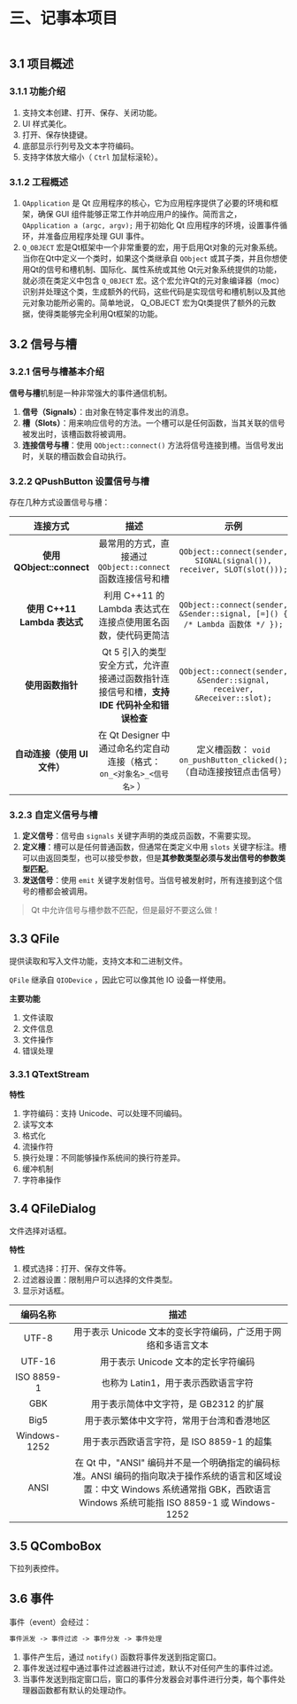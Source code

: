 # 三、记事本项目

```table-of-contents
```
## 3.1 项目概述

### 3.1.1 功能介绍

1. 支持文本创建、打开、保存、关闭功能。
2. UI 样式美化。
3. 打开、保存快捷键。
4. 底部显示行列号及文本字符编码。
5. 支持字体放大缩小（ `Ctrl` 加鼠标滚轮）。

### 3.1.2 工程概述

1.  `QApplication` 是 Qt 应用程序的核心，它为应用程序提供了必要的环境和框架，确保 GUI 组件能够正常工作并响应用户的操作。简而言之， `QApplication a (argc, argv);` 用于初始化 Qt 应用程序的环境，设置事件循环，并准备应用程序处理 GUI 事件。
2. `Q_OBJECT` 宏是Qt框架中一个非常重要的宏，用于启用Qt对象的元对象系统。当你在Qt中定义一个类时，如果这个类继承自 `QObject` 或其子类，并且你想使用Qt的信号和槽机制、国际化、属性系统或其他 Qt元对象系统提供的功能，就必须在类定义中包含 `Q_OBJECT` 宏。这个宏允许Qt的元对象编译器（moc）识别并处理这个类，生成额外的代码，这些代码是实现信号和槽机制以及其他元对象功能所必需的。简单地说， Q_OBJECT 宏为Qt类提供了额外的元数据，使得类能够完全利用Qt框架的功能。

## 3.2 信号与槽

### 3.2.1 信号与槽基本介绍

**信号与槽**机制是一种非常强大的事件通信机制。

1. **信号（Signals）**：由对象在特定事件发出的消息。
2. **槽（Slots）**：用来响应信号的方法。一个槽可以是任何函数，当其关联的信号被发出时，该槽函数将被调用。
3. **连接信号与槽**：使用 `QObject::connect()` 方法将信号连接到槽。当信号发出时，关联的槽函数会自动执行。

### 3.2.2 QPushButton 设置信号与槽

存在几种方式设置信号与槽：

|           连接方式            |                          描述                          |                                    示例                                    |
| :-----------------------: | :--------------------------------------------------: | :----------------------------------------------------------------------: |
| ​**使用 QObject::connect**​ |       最常用的方式，直接通过 `QObject::connect` 函数连接信号和槽        |  `QObject::connect(sender, SIGNAL(signal()), receiver, SLOT(slot()));`   |
| ​**使用 C++11 Lambda 表达式**​ |        利用 C++11 的 Lambda 表达式在连接点使用匿名函数，使代码更简洁        | `QObject::connect(sender, &Sender::signal, [=]() { /* Lambda 函数体 */ });` |
|       ​**使用函数指针**​        | Qt 5 引入的类型安全方式，允许直接通过函数指针连接信号和槽，**支持 IDE 代码补全和错误检查** | `QObject::connect(sender, &Sender::signal, receiver, &Receiver::slot);`  |
|   ​**自动连接（使用 UI 文件）​**​   |   在 Qt Designer 中通过命名约定自动连接（格式： `on_<对象名>_<信号名>` ）   |           定义槽函数： `void on_pushButton_clicked();` （自动连接按钮点击信号）            |

### 3.2.3 自定义信号与槽

1. **定义信号**：信号由 `signals` 关键字声明的类成员函数，不需要实现。
2. **定义槽**：槽可以是任何普通函数，但通常在类定义中用 `slots` 关键字标注。槽可以由返回类型，也可以接受参数，但是**其参数类型必须与发出信号的参数类型匹配**。
3. **发送信号**：使用 `emit` 关键字发射信号。当信号被发射时，所有连接到这个信号的槽都会被调用。

> Qt 中允许信号与槽参数不匹配，但是最好不要这么做！

## 3.3 QFile

提供读取和写入文件功能，支持文本和二进制文件。

`QFile` 继承自 `QIODevice` ，因此它可以像其他 IO 设备一样使用。

**主要功能**
1. 文件读取
2. 文件信息
3. 文件操作
4. 错误处理

### 3.3.1 QTextStream

**特性**
1. 字符编码：支持 Unicode、可以处理不同编码。
2. 读写文本
3. 格式化
4. 流操作符
5. 换行处理：不同能够操作系统间的换行符差异。
6. 缓冲机制
7. 字符串操作

## 3.4 QFileDialog

文件选择对话框。

**特性**
1. 模式选择：打开、保存文件等。
2. 过滤器设置：限制用户可以选择的文件类型。
3. 显示对话框。

|     编码名称     |                                                             描述                                                             |
| :----------: | :------------------------------------------------------------------------------------------------------------------------: |
|    UTF-8     |                                            用于表示 Unicode 文本的变长字符编码，广泛用于网络和多语言文本                                             |
|    UTF-16    |                                                   用于表示 Unicode 文本的定长字符编码                                                   |
|  ISO 8859-1  |                                                   也称为 Latin1，用于表示西欧语言字符                                                    |
|     GBK      |                                                  用于表示简体中文字符，是 GB2312 的扩展                                                   |
|     Big5     |                                                   用于表示繁体中文字符，常用于台湾和香港地区                                                    |
| Windows-1252 |                                                用于表示西欧语言字符，是 ISO 8859-1 的超集                                                 |
|     ANSI     | 在 Qt 中，"ANSI" 编码并不是一个明确指定的编码标准。ANSI 编码的指向取决于操作系统的语言和区域设置：中文 Windows 系统通常指 GBK，西欧语言 Windows 系统可能指 ISO 8859-1 或 Windows-1252 |
## 3.5 QComboBox

下拉列表控件。

## 3.6 事件

事件（event）会经过：
```txt
事件派发 -> 事件过滤 -> 事件分发 -> 事件处理
```

1. 事件产生后，通过 `notify()` 函数将事件发送到指定窗口。
2. 事件发送过程中通过事件过滤器进行过滤，默认不对任何产生的事件过滤。
3. 当事件发送到指定窗口后，窗口的事件分发器会对事件进行分类，每个事件处理器函数都有默认的处理动作。